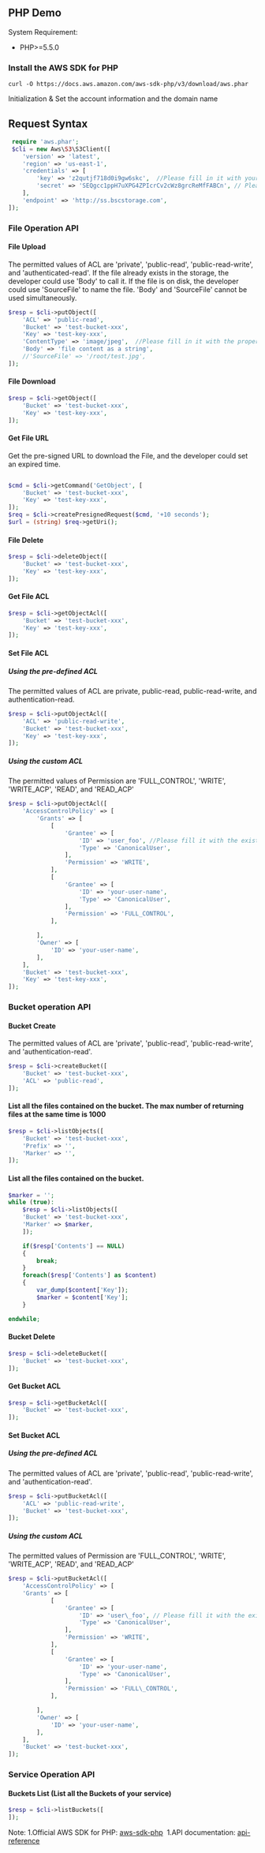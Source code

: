 ## PHP Demo

System Requirement: 
- PHP>=5.5.0

### Install the AWS SDK for PHP

```
curl -O https://docs.aws.amazon.com/aws-sdk-php/v3/download/aws.phar
```
Initialization & Set the account information and the domain name

## Request Syntax
```php
 require 'aws.phar';
 $cli = new Aws\S3\S3Client([
 	'version' => 'latest',
	'region' => 'us-east-1',
 	'credentials' => [
 		'key' => 'z2qutjf718d0i9gw6skc',  //Please fill in it with your own access\_key
		'secret' => 'SEQgcc1ppH7uXPG4ZPIcrCv2cWz8grcReMfFABCn', // Please fill in it with your own secret\_key
	],
	'endpoint' => 'http://ss.bscstorage.com',
]);

```

### File Operation API 

#### File Upload

The permitted values of ACL are 'private', 'public-read', 'public-read-write', and 'authenticated-read'. 
If the file already exists in the storage, the developer could use 'Body' to call it. 
If the file is on disk, the developer could use 'SourceFile' to name the file. 
'Body' and 'SourceFile' cannot be used simultaneously.


```php
$resp = $cli->putObject([
	'ACL' => 'public-read',
	'Bucket' => 'test-bucket-xxx',
	'Key' => 'test-key-xxx',
	'ContentType' => 'image/jpeg',  //Please fill in it with the proper file type
	'Body' => 'file content as a string',
	//'SourceFile' => '/root/test.jpg',
]);
```

#### File Download

```php
$resp = $cli->getObject([
	'Bucket' => 'test-bucket-xxx',
	'Key' => 'test-key-xxx',
]);
```

#### Get File URL

Get the pre-signed URL to download the File, and the developer could set an expired time.

```php

$cmd = $cli->getCommand('GetObject', [
	'Bucket' => 'test-bucket-xxx',
	'Key' => 'test-key-xxx',
]);
$req = $cli->createPresignedRequest($cmd, '+10 seconds');
$url = (string) $req->getUri();
```

#### File Delete

```php
$resp = $cli->deleteObject([
	'Bucket' => 'test-bucket-xxx',
	'Key' => 'test-key-xxx',
]);
```

#### Get File ACL

```php
$resp = $cli->getObjectAcl([
	'Bucket' => 'test-bucket-xxx',
	'Key' => 'test-key-xxx',
]);
```

#### Set File ACL

##### Using the pre-defined ACL

The permitted values of ACL are private, public-read, public-read-write, and authentication-read.

```php
$resp = $cli->putObjectAcl([
	'ACL' => 'public-read-write',
	'Bucket' => 'test-bucket-xxx',
	'Key' => 'test-key-xxx',
]);
```

##### Using the custom ACL

The permitted values of Permission are 'FULL_CONTROL', 'WRITE', 'WRITE_ACP', 'READ', and 'READ_ACP'

```php
$resp = $cli->putObjectAcl([
	'AccessControlPolicy' => [
		'Grants' => [
			[
				'Grantee' => [
					'ID' => 'user_foo', //Please fill it with the existing user information.
					'Type' => 'CanonicalUser',
				],
				'Permission' => 'WRITE',
			],
			[
				'Grantee' => [
					'ID' => 'your-user-name',
					'Type' => 'CanonicalUser',
				],
				'Permission' => 'FULL_CONTROL',
			],

		],
		'Owner' => [
			'ID' => 'your-user-name',
		],
	],
	'Bucket' => 'test-bucket-xxx',
	'Key' => 'test-key-xxx',
]);
```


### Bucket operation API

#### Bucket Create

The permitted values of ACL are 'private', 'public-read', 'public-read-write', and 'authentication-read'.

```php
$resp = $cli->createBucket([
	'Bucket' => 'test-bucket-xxx',
	'ACL' => 'public-read',
]);
```

#### List all the files contained on the bucket. The max number of returning files at the same time is 1000

```php
$resp = $cli->listObjects([
	'Bucket' => 'test-bucket-xxx',
	'Prefix' => '',
	'Marker' => '',
]);
```

#### List all the files contained on the bucket.


```php
$marker = '';
while (true):
	$resp = $cli->listObjects([
	'Bucket' => 'test-bucket-xxx',
	'Marker' => $marker,
	]);

	if($resp['Contents'] == NULL)
	{
		break;
	}
	foreach($resp['Contents'] as $content)
	{
		var_dump($content['Key']);
		$marker = $content['Key'];
	}

endwhile;
```

#### Bucket Delete

```php
$resp = $cli->deleteBucket([
	'Bucket' => 'test-bucket-xxx',
]);
```
#### Get Bucket ACL

```php
$resp = $cli->getBucketAcl([
	'Bucket' => 'test-bucket-xxx',
]);
```

#### Set Bucket ACL

##### Using the pre-defined ACL

The permitted values of ACL are 'private', 'public-read', 'public-read-write', and 'authentication-read'.

```php
$resp = $cli->putBucketAcl([
	'ACL' => 'public-read-write',
	'Bucket' => 'test-bucket-xxx',
]);
```
##### Using the custom ACL

The permitted values of Permission are 'FULL_CONTROL', 'WRITE', 'WRITE_ACP', 'READ', and 'READ_ACP'

```php
$resp = $cli->putBucketAcl([
	'AccessControlPolicy' => [
	'Grants' => [
			[
				'Grantee' => [
					'ID' => 'user\_foo', // Please fill it with the existing user information.
					'Type' => 'CanonicalUser',
				],
				'Permission' => 'WRITE',
			],
			[
				'Grantee' => [
					'ID' => 'your-user-name',
					'Type' => 'CanonicalUser',
				],
				'Permission' => 'FULL\_CONTROL',
			],

		],
		'Owner' => [
			'ID' => 'your-user-name',
		],
	],
	'Bucket' => 'test-bucket-xxx',
]);
```


### Service Operation API

#### Buckets List (List all the Buckets of your service)

```php
$resp = $cli->listBuckets([
]);
```
Note:
1.Official AWS SDK for PHP: [aws-sdk-php](https://aws.amazon.com/sdk-for-php/) 
1.API documentation: [api-reference](http://docs.aws.amazon.com/aws-sdk-php/v3/api/class-Aws.S3.S3Client.html)

